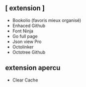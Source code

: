 ## [ extension ]
- Bookolio (favoris mieux organisé)
- Enhaced Github
- Font Ninja
- Go full page
- Json view Pro
- Octolinker
- Octotree Github 

## extension apercu
- Clear Cache